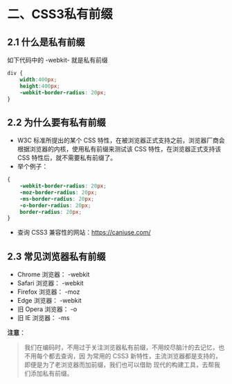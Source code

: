 # 二、CSS3私有前缀
## 2.1 什么是私有前缀
如下代码中的 -webkit- 就是私有前缀
```css
div {
    width:400px;
    height:400px;
    -webkit-border-radius: 20px;
}    
```
## 2.2 为什么要有私有前缀
- W3C 标准所提出的某个 CSS 特性，在被浏览器正式支持之前，浏览器厂商会根据浏览器的内核，使用私有前缀来测试该 CSS 特性，在浏览器正式支持该 CSS 特性后，就不需要私有前缀了。
- 举个例子：
```css
{
    -webkit-border-radius: 20px;
    -moz-border-radius: 20px;
    -ms-border-radius: 20px;
    -o-border-radius: 20px;
    border-radius: 20px;
}
```
- 查询 CSS3 兼容性的网站：https://caniuse.com/

## 2.3 常见浏览器私有前缀
- Chrome 浏览器： -webkit
- Safari 浏览器： -webkit
- Firefox 浏览器： -moz
- Edge 浏览器： -webkit
- 旧 Opera 浏览器： -o
- 旧 IE 浏览器： -ms

**注意**：

>我们在编码时，不用过于关注浏览器私有前缀，不用绞尽脑汁的去记忆，也不用每个都去查询，因
为常用的 CSS3 新特性，主流浏览器都是支持的，即便是为了老浏览器而加前缀，我们也可以借助
现代的构建工具，去帮我们添加私有前缀。